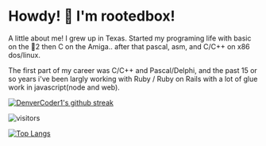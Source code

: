 # Howdy! 🤠 I'm rootedbox!

A little about me! I grew up in Texas. Started my programing life with basic on the 🍎2 then C on the Amiga.. after that pascal, asm, and C/C++ on x86 dos/linux. 

The first part of my career was C/C++ and Pascal/Delphi, and the past 15 or so years i've been largly working with Ruby / Ruby on Rails with a lot of glue work in javascript(node and web).

[![DenverCoder1's github streak](https://github-readme-streak-stats.herokuapp.com/?user=rootedbox&theme=blue-green)](https://github.com/DenverCoder1/github-readme-streak-stats)

![visitors](https://visitor-badge.glitch.me/badge?page_id=rootedbox.github.profile)

[![Top Langs](https://github-readme-stats.vercel.app/api/top-langs/?username=rootedbox)](https://github.com/anuraghazra/github-readme-stats)


<!--
**rootedbox/rootedbox** is a ✨ _special_ ✨ repository because its `README.md` (this file) appears on your GitHub profile.

Here are some ideas to get you started:

- 🔭 I’m currently working on ...
- 🌱 I’m currently learning ...
- 👯 I’m looking to collaborate on ...
- 🤔 I’m looking for help with ...
- 💬 Ask me about ...
- 📫 How to reach me: ...
- 😄 Pronouns: ...
- ⚡ Fun fact: ...
-->
